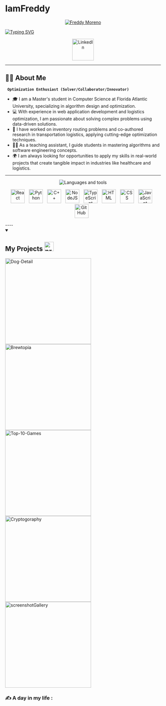 # IamFreddy

<p align="center">
  <a href="https://github.com/ep626">
    <img alt="Freddy Moreno" src="./images/file.png" />
  </a>
</p>

[![Typing SVG](https://readme-typing-svg.demolab.com/?lines=Graduate+Student;Optimization+Softwarer+Developer)](https://git.io/typing-svg)

<!-- Social icons section -->
<p align="center">
  <a href="https://www.linkedin.com/in/freddmoreno1999/"><img width="70px" alt="LinkedIn" title="LinkedIn" src="./images/icons8-linkedin-100.png"/></a>
</p>

---

## 🧑‍💻 About Me

**` Optimization Enthusiast (Solver/Collaborator/Innovator)`**

- 🎓 I am a Master's student in Computer Science at Florida Atlantic University, specializing in algorithm design and optimization.
- 💻 With experience in web application development and logistics optimization, I am passionate about solving complex problems using data-driven solutions.
- 🚚 I have worked on inventory routing problems and co-authored research in transportation logistics, applying cutting-edge optimization techniques.
- 👨‍🏫 As a teaching assistant, I guide students in mastering algorithms and software engineering concepts.
- 🌍 I am always looking for opportunities to apply my skills in real-world projects that create tangible impact in industries like healthcare and logistics.

----
<p align="center">
  <img alt="Languages and tools" src="./images/languages_and_tools_20px.png" />
</p>

<p align="center">
  <img alt="React" width="45px" style="padding-right:10px;" src="https://media0.giphy.com/media/v1.Y2lkPTc5MGI3NjExNmtmcm9sdnZ6OTNvemg2ZHJhNDAyMnpiZmdrOWhvMnNxNm1wcWQ1eCZlcD12MV9pbnRlcm5hbF9naWZfYnlfaWQmY3Q9cw/RJzm826vu7WbJvBtxX/giphy.gif" />
  <img alt="Python" width="45px" style="padding-right:10px;" src="https://cdn.jsdelivr.net/gh/devicons/devicon/icons/python/python-plain.svg" />
  <img alt="C++" width="45px" style="padding-right:10px;" src="./images/c++.png" />
 
  <img alt="NodeJS" width="45px" style="padding-right:10px;" src="https://cdn.jsdelivr.net/gh/devicons/devicon/icons/nodejs/nodejs-original.svg" />


  <img alt="TypeScript" width="45px" style="padding-right:10px;" src="https://cdn.jsdelivr.net/gh/devicons/devicon/icons/typescript/typescript-plain.svg" />
  <img alt="HTML" width="45px" style="padding-right:10px;" src="https://cdn.jsdelivr.net/gh/devicons/devicon/icons/html5/html5-plain.svg" />
  <img alt="CSS" width="45px" style="padding-right:10px;" src="https://cdn.jsdelivr.net/gh/devicons/devicon/icons/css3/css3-plain.svg" />
  <img alt="JavaScript" width="45px" style="padding-right:10px;" src="https://cdn.jsdelivr.net/gh/devicons/devicon/icons/javascript/javascript-plain.svg" />
  <img alt="GitHub" width="45px" style="padding-right:10px;" src="./images/github.png" />
</p>
----
<details open>
  <summary><h2>My Projects 
  <img alt="project" width="30px" style="padding-right:10px;" src="./images/idea.png">
  </h2>
  </summary>
  <p align="left">
    <a href="https://github.com/ep626/Dog-Detail">
    <img width="278" src="https://github-readme-stats.vercel.app/api/pin/?username=ep626&repo=Dog-Detail&theme=react&bg_color=1F222E&title_color=3DF78C&hide_border=true&icon_color=F8D866&show_icons=false" alt="Dog-Detail"></a>
    <a href="https://github.com/ep626/Brewtopia">
    <img width="278" src="https://github-readme-stats.vercel.app/api/pin/?username=ep626&repo=Brewtopia&theme=react&bg_color=1F222E&title_color=3DF78C&hide_border=true&icon_color=F8D866&show_icons=false" alt="Brewtopia"></a>
    <a href="https://github.com/ep626/Top-10-Games">
    <img width="278" src="https://github-readme-stats.vercel.app/api/pin/?username=ep626&repo=Top-10-Games&theme=react&bg_color=1F222E&title_color=3DF78C&hide_border=true&icon_color=F8D866&show_icons=false" alt="Top-10-Games"></a>
    <a href="https://github.com/ep626/Cryptogoraphy">
    <img width="278" src="https://github-readme-stats.vercel.app/api/pin/?username=ep626&repo=Cryptogoraphy&theme=react&bg_color=1F222E&title_color=3DF78C&hide_border=true&icon_color=F8D866&show_icons=false"alt="Cryptogoraphy"></a>
    <a href="https://github.com/ep626/screenshotGallery">
    <img width="278" src="https://github-readme-stats.vercel.app/api/pin/?username=ep626&repo=screenshotGallery&theme=react&bg_color=1F222E&title_color=3DF78C&hide_border=true&icon_color=F8D866&show_icons=false"alt="screenshotGallery"></a>
  </p>
</details>

### :writing_hand: A day in my life :
